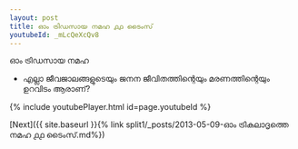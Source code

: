 ```yaml
---
layout: post
title: ഓം ട്രിഡസായ നമഹ ൧൧ ടൈംസ്
youtubeId: _mLcQeXcQv8
---
```

 
 
 ഓം ട്രിഡസായ നമഹ 
 
 -  എല്ലാ ജീവജാലങ്ങളുടെയും ജനന ജീവിതത്തിന്റെയും മരണത്തിന്റെയും ഉറവിടം ആരാണ്? 
 
  
 
  
 
 
 
 
 
 


{% include youtubePlayer.html id=page.youtubeId %}
 
[Next]({{ site.baseurl }}{% link  split1/_posts/2013-05-09-ഓം ട്രികലാദൃത്തെ നമഹ ൧൧ ടൈംസ്.md%})
 

